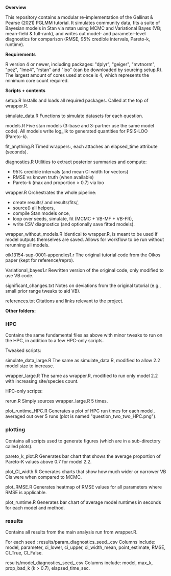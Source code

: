 **Overview**

This repository contains a modular re-implementation of the Gallinat & Pearse (2021) PGLMM tutorial. It simulates community data, fits a suite of Bayesian models in Stan via rstan using MCMC and Variational Bayes (VB; mean-field & full-rank), and writes out model- and parameter-level diagnostics for comparison (RMSE, 95% credible intervals, Pareto-k, runtime).

**Requirements**

R version 4 or newer, including packages: "dplyr", "geiger", "mvtnorm", "pez", "lme4", "rstan" and "loo" (can be downloaded by sourcing setup.R). The largest amount of cores used at once is 4, which represents the minimum core count required.

**Scripts + contents**

setup.R
Installs and loads all required packages. Called at the top of wrapper.R.

simulate_data.R
Functions to simulate datasets for each question.

models.R
Five stan models (3-base and 3-partner use the same model code). All models write log_lik to generated quantities for PSIS-LOO (Pareto-k).

fit_anything.R
Timed wrappers:, each attaches an elapsed_time attribute (seconds).

diagnostics.R
Utilities to extract posterior summaries and compute:

- 95% credible intervals (and mean CI width for vectors)
- RMSE vs known truth (when available)
- Pareto-k (max and proportion > 0.7) via loo

wrapper.R
Orchestrates the whole pipeline:

- create results/ and results/fits/,
- source() all helpers,
- compile Stan models once,
- loop over seeds, simulate, fit (MCMC + VB-MF + VB-FR),
- write CSV diagnostics (and optionally save fitted models).

wrapper_without_models.R
Identical to wrapper.R, is meant to be used if model outputs themselves are saved. Allows for workflow to be run without rerunning all models.

oik13154-sup-0001-appendixs1.r
The original tutorial code from the Oikos paper (kept for reference/repro).

Variational_bayes1.r
Rewritten version of the original code, only modified to use VB code.

significant_changes.txt
Notes on deviations from the original tutorial (e.g., small prior range tweaks to aid VB).

references.txt
Citations and links relevant to the project.

**Other folders:**
### HPC ###

Contains the same fundamental files as above with minor tweaks to run on the HPC, in addition to a few HPC-only scripts.

Tweaked scripts:

simulate_data_large.R
The same as simulate_data.R, modified to allow 2.2 model size to increase.

wrapper_large.R
The same as wrapper.R, modified to run only model 2.2 with increasing site/species count.

HPC-only scripts:

rerun.R
Simply sources wrapper_large.R 5 times.

plot_runtime_HPC.R
Generates a plot of HPC run times for each model, averaged out over 5 runs (plot is named "question_two_two_HPC.png").

### plotting ###

Contains all scripts used to generate figures (which are in a sub-directory called plots).

pareto_k_plot.R
Generates bar chart that shows the average proportion of Pareto-K values above 0.7 for model 2.2.

plot_CI_width.R
Generates charts that show how much wider or narrower VB CIs were when compared to MCMC.

plot_RMSE.R
Generates heatmap of RMSE values for all parameters where RMSE is applicable.

plot_runtime.R
Generates bar chart of average model runtimes in seconds for each model and method.

### results ###

Contains all results from the main analysis run from wrapper.R.

For each seed <n>:
results/param_diagnostics_seed_<n>.csv
Columns include: model, parameter, ci_lower, ci_upper, ci_width_mean,
point_estimate, RMSE, CI_True, CI_False.

results/model_diagnostics_seed_<n>.csv
Columns include: model, max_k, prop_bad_k (k > 0.7), elapsed_time_sec.
